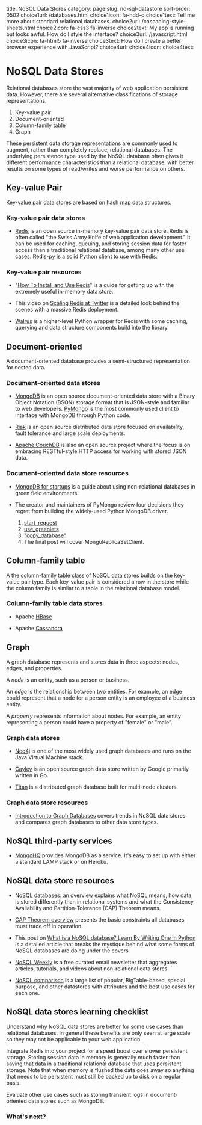 title: NoSQL Data Stores
category: page
slug: no-sql-datastore
sort-order: 0502
choice1url: /databases.html
choice1icon: fa-hdd-o
choice1text: Tell me more about standard relational databases.
choice2url: /cascading-style-sheets.html
choice2icon: fa-css3 fa-inverse
choice2text: My app is running but looks awful. How do I style the interface?
choice3url: /javascript.html
choice3icon: fa-html5 fa-inverse
choice3text: How do I create a better browser experience with JavaScript?
choice4url:
choice4icon:
choice4text:


# NoSQL Data Stores
Relational databases store the vast majority of web application 
persistent data. However, there are several alternative classifications of 
storage representations.

1. Key-value pair
2. Document-oriented
3. Column-family table
4. Graph

These persistent data storage representations are commonly used to augment,
rather than completely replace, relational databases. The underlying 
persistence type used by the NoSQL database often gives it different
performance characteristics than a relational database, with better results
on some types of read/writes and worse performance on others.


## Key-value Pair
Key-value pair data stores are based
on [hash map](http://en.wikipedia.org/wiki/Hash_table) data structures.


### Key-value pair data stores
* [Redis](http://redis.io/) is an open source in-memory key-value pair data 
  store. Redis is often called "the Swiss Army Knife of web application
  development." It can be used for caching, queuing, and storing session data 
  for faster access than a traditional relational database, among many other
  use cases. [Redis-py](https://github.com/andymccurdy/redis-py) is a solid
  Python client to use with Redis.


### Key-value pair resources
* "[How To Install and Use Redis](https://www.digitalocean.com/community/tutorials/how-to-install-and-use-redis)"
  is a guide for getting up with the extremely useful in-memory data store.

* This video on 
  [Scaling Redis at Twitter](https://www.youtube.com/watch?v=rP9EKvWt0zo) is
  a detailed look behind the scenes with a massive Redis deployment.

* [Walrus](http://charlesleifer.com/blog/walrus-lightweight-python-utilities-for-working-with-redis/)
  is a higher-level Python wrapper for Redis with some caching, querying
  and data structure components build into the library.


## Document-oriented
A document-oriented database provides a semi-structured representation for
nested data. 


### Document-oriented data stores
* [MongoDB](http://www.mongodb.org/) is an open source document-oriented 
  data store with a Binary Object Notation (BSON) storage format that is 
  JSON-style and familiar to web developers. 
  [PyMongo](http://docs.mongodb.org/ecosystem/drivers/python/) is the most
  commonly used client to interface with MongoDB through Python code.

* [Riak](http://basho.com/riak/) is an open source distributed data store
  focused on availability, fault tolerance and large scale deployments.

* [Apache CouchDB](http://couchdb.apache.org/) is also an open source project
  where the focus is on embracing RESTful-style HTTP access for working with 
  stored JSON data.

### Document-oriented data store resources
* [MongoDB for startups](http://www.optinidus.com/blogs/guide-to-mongodb-for-startups/) 
  is a guide about using non-relational databases in green field environments.

* The creator and maintainers of PyMongo review four decisions they regret
  from building the widely-used Python MongoDB driver.
    1. [start\_request](http://emptysqua.re/blog/good-idea-at-the-time-pymongo-start-request/)
    1. [use\_greenlets](http://emptysqua.re/blog/it-seemed-like-a-good-idea-at-the-time-pymongo-use-greenlets/)
    1. ["copy\_database"](http://emptysqua.re/blog/good-idea-at-the-time-pymongo-copy-database/)
    1. The final post will cover MongoReplicaSetClient. 


## Column-family table
A the column-family table class of NoSQL data stores builds on the key-value
pair type. Each key-value pair is considered a row in the store while the
column family is similar to a table in the relational database model.


### Column-family table data stores
* Apache [HBase](https://hbase.apache.org/)

* Apache [Cassandra](http://cassandra.apache.org/)


## Graph
A graph database represents and stores data in three aspects: nodes, edges,
and properties. 

A *node* is an entity, such as a person or business. 

An *edge* is the relationship between two entities. For example, an 
edge could represent that a node for a person entity is an employee of a 
business entity. 

A *property* represents information about nodes. For example, an entity 
representing a person could have a property of "female" or "male".


### Graph data stores
* [Neo4j](http://www.neo4j.org/) is one of the most widely used graph 
  databases and runs on the Java Virtual Machine stack.

* [Cayley](https://github.com/google/cayley) is an open source graph data
  store written by Google primarily written in Go.

* [Titan](http://thinkaurelius.github.io/titan/) is a distributed graph
  database built for multi-node clusters.


### Graph data store resources
* [Introduction to Graph Databases](http://www.slideshare.net/maxdemarzi/introduction-to-graph-databases-12735789)
  covers trends in NoSQL data stores and compares graph databases to other 
  data store types.


## NoSQL third-party services
* [MongoHQ](http://www.mongohq.com/home) provides MongoDB as a service. It's
  easy to set up with either a standard LAMP stack or on Heroku.


## NoSQL data store resources
* [NoSQL databases: an overview](http://www.thoughtworks.com/insights/blog/nosql-databases-overview)
  explains what NoSQL means, how data is stored differently than in
  relational systems and what the Consistency, Availability and 
  Partition-Tolerance (CAP) Theorem means.

* [CAP Theorem overview](http://natishalom.typepad.com/nati_shaloms_blog/2010/10/nocap.html)
  presents the basic constraints all databases must trade off in operation.

* This post on [What is a NoSQL database? Learn By Writing One in Python](http://jeffknupp.com/blog/2014/09/01/what-is-a-nosql-database-learn-by-writing-one-in-python/)
  is a detailed article that breaks the mystique behind what some forms
  of NoSQL databases are doing under the covers.

* [NoSQL Weekly](http://www.nosqlweekly.com/) is a free curated email 
  newsletter that aggregates articles, tutorials, and videos about 
  non-relational data stores.

* [NoSQL comparison](http://kkovacs.eu/cassandra-vs-mongodb-vs-couchdb-vs-redis)
  is a large list of popular, BigTable-based, special purpose, and other
  datastores with attributes and the best use cases for each one.



## NoSQL data stores learning checklist
<i class="fa fa-check-square-o"></i>
Understand why NoSQL data stores are better for some use cases than relational
databases. In general these benefits are only seen at large scale so they may
not be applicable to your web application.

<i class="fa fa-check-square-o"></i>
Integrate Redis into your project for a speed boost over slower persistent 
storage. Storing session data in memory is generally much faster than saving
that data in a traditional relational database that uses persistent storage. 
Note that when memory is flushed the data goes away so anything that needs to
be persistent must still be backed up to disk on a regular basis.

<i class="fa fa-check-square-o"></i>
Evaluate other use cases such as storing transient logs in document-oriented
data stores such as MongoDB.


### What's next?
